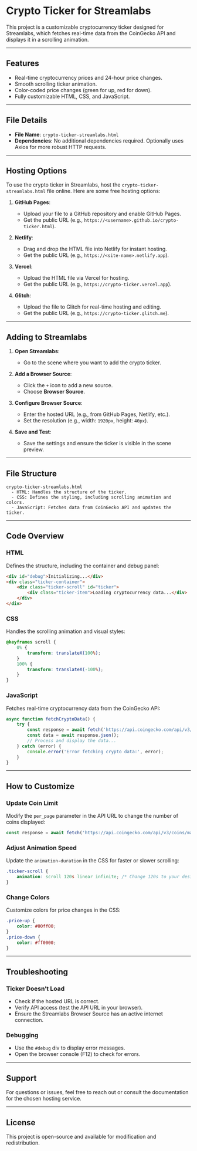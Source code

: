 # Crypto Ticker for Streamlabs

This project is a customizable cryptocurrency ticker designed for Streamlabs, which fetches real-time data from the CoinGecko API and displays it in a scrolling animation.

---

## Features
- Real-time cryptocurrency prices and 24-hour price changes.
- Smooth scrolling ticker animation.
- Color-coded price changes (green for up, red for down).
- Fully customizable HTML, CSS, and JavaScript.

---

## File Details
- **File Name**: `crypto-ticker-streamlabs.html`
- **Dependencies**: No additional dependencies required. Optionally uses Axios for more robust HTTP requests.

---

## Hosting Options
To use the crypto ticker in Streamlabs, host the `crypto-ticker-streamlabs.html` file online. Here are some free hosting options:

1. **GitHub Pages**:
   - Upload your file to a GitHub repository and enable GitHub Pages.
   - Get the public URL (e.g., `https://<username>.github.io/crypto-ticker.html`).

2. **Netlify**:
   - Drag and drop the HTML file into Netlify for instant hosting.
   - Get the public URL (e.g., `https://<site-name>.netlify.app`).

3. **Vercel**:
   - Upload the HTML file via Vercel for hosting.
   - Get the public URL (e.g., `https://crypto-ticker.vercel.app`).

4. **Glitch**:
   - Upload the file to Glitch for real-time hosting and editing.
   - Get the public URL (e.g., `https://crypto-ticker.glitch.me`).

---

## Adding to Streamlabs
1. **Open Streamlabs**:
   - Go to the scene where you want to add the crypto ticker.

2. **Add a Browser Source**:
   - Click the `+` icon to add a new source.
   - Choose **Browser Source**.

3. **Configure Browser Source**:
   - Enter the hosted URL (e.g., from GitHub Pages, Netlify, etc.).
   - Set the resolution (e.g., width: `1920px`, height: `40px`).

4. **Save and Test**:
   - Save the settings and ensure the ticker is visible in the scene preview.

---

## File Structure
```plaintext
crypto-ticker-streamlabs.html
  - HTML: Handles the structure of the ticker.
  - CSS: Defines the styling, including scrolling animation and colors.
  - JavaScript: Fetches data from CoinGecko API and updates the ticker.
```

---

## Code Overview
### HTML
Defines the structure, including the container and debug panel:
```html
<div id="debug">Initializing...</div>
<div class="ticker-container">
    <div class="ticker-scroll" id="ticker">
        <div class="ticker-item">Loading cryptocurrency data...</div>
    </div>
</div>
```

### CSS
Handles the scrolling animation and visual styles:
```css
@keyframes scroll {
    0% {
        transform: translateX(100%);
    }
    100% {
        transform: translateX(-100%);
    }
}
```

### JavaScript
Fetches real-time cryptocurrency data from the CoinGecko API:
```javascript
async function fetchCryptoData() {
    try {
        const response = await fetch('https://api.coingecko.com/api/v3/coins/markets?vs_currency=usd&order=market_cap_desc&per_page=20&page=1&sparkline=false');
        const data = await response.json();
        // Process and display the data...
    } catch (error) {
        console.error('Error fetching crypto data:', error);
    }
}
```

---

## How to Customize
### Update Coin Limit
Modify the `per_page` parameter in the API URL to change the number of coins displayed:
```javascript
const response = await fetch('https://api.coingecko.com/api/v3/coins/markets?vs_currency=usd&order=market_cap_desc&per_page=10&page=1&sparkline=false');
```

### Adjust Animation Speed
Update the `animation-duration` in the CSS for faster or slower scrolling:
```css
.ticker-scroll {
    animation: scroll 120s linear infinite; /* Change 120s to your desired duration */
}
```

### Change Colors
Customize colors for price changes in the CSS:
```css
.price-up {
    color: #00ff00;
}
.price-down {
    color: #ff0000;
}
```

---

## Troubleshooting
### Ticker Doesn’t Load
- Check if the hosted URL is correct.
- Verify API access (test the API URL in your browser).
- Ensure the Streamlabs Browser Source has an active internet connection.

### Debugging
- Use the `#debug` div to display error messages.
- Open the browser console (F12) to check for errors.

---

## Support
For questions or issues, feel free to reach out or consult the documentation for the chosen hosting service.

---

## License
This project is open-source and available for modification and redistribution.

